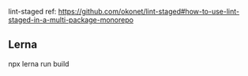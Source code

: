 lint-staged ref: https://github.com/okonet/lint-staged#how-to-use-lint-staged-in-a-multi-package-monorepo

## Lerna

npx lerna run build
